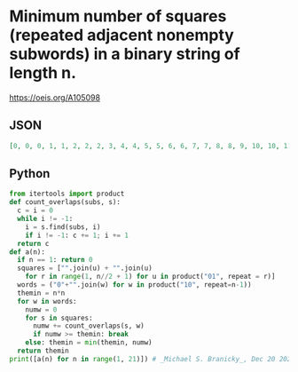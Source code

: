 # Minimum number of squares \(repeated adjacent nonempty subwords\) in a binary string of length n\.
https://oeis.org/A105098
## JSON
```JSON
[0, 0, 0, 1, 1, 2, 2, 2, 3, 4, 4, 5, 5, 6, 6, 7, 7, 8, 8, 9, 10, 10, 11, 11, 12, 12, 13, 13, 14, 15, 15, 16, 16, 17, 17, 18, 18, 19, 20, 20]
```
## Python
```Python
from itertools import product
def count_overlaps(subs, s):
  c = i = 0
  while i != -1:
    i = s.find(subs, i)
    if i != -1: c += 1; i += 1
  return c
def a(n):
  if n == 1: return 0
  squares = ["".join(u) + "".join(u)
    for r in range(1, n//2 + 1) for u in product("01", repeat = r)]
  words = ("0"+"".join(w) for w in product("10", repeat=n-1))
  themin = n*n
  for w in words:
    numw = 0
    for s in squares:
      numw += count_overlaps(s, w)
      if numw >= themin: break
    else: themin = min(themin, numw)
  return themin
print([a(n) for n in range(1, 21)]) # _Michael S. Branicky_, Dec 20 2020
```
